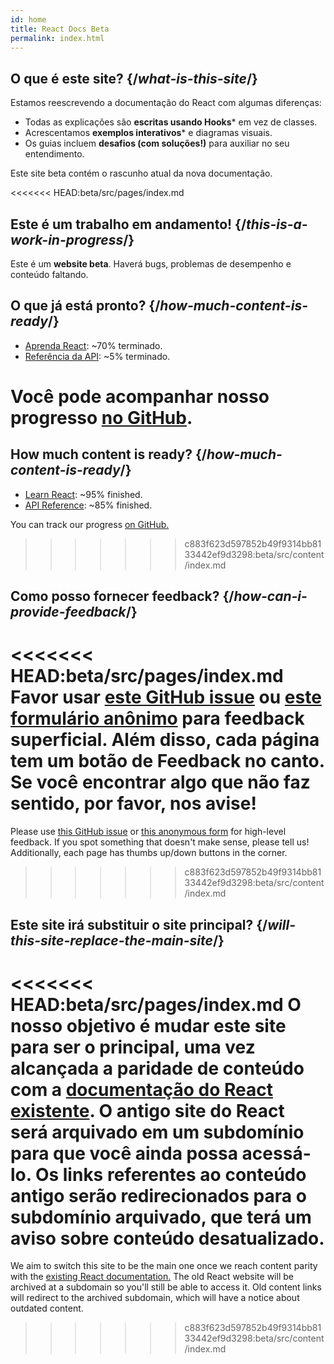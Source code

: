 ```yaml
---
id: home
title: React Docs Beta
permalink: index.html
---
```


<HomepageHero />

## O que é este site? {/*what-is-this-site*/}

Estamos reescrevendo a documentação do React com algumas diferenças:

- Todas as explicações são **escritas usando Hooks*** em vez de classes.
- Acrescentamos **exemplos interativos*** e diagramas visuais.
- Os guias incluem **desafios (com soluções!)** para auxiliar no seu entendimento.

Este site beta contém o rascunho atual da nova documentação.

<<<<<<< HEAD:beta/src/pages/index.md
## Este é um trabalho em andamento! {/*this-is-a-work-in-progress*/}

Este é um **website beta**. Haverá bugs, problemas de desempenho e conteúdo faltando.

## O que já está pronto? {/*how-much-content-is-ready*/}

* [Aprenda React](/learn): ~70% terminado.
* [Referência da API](/reference): ~5% terminado.

Você pode acompanhar nosso progresso [no GitHub](https://github.com/reactjs/reactjs.org/issues/3308).
=======
## How much content is ready? {/*how-much-content-is-ready*/}

* [Learn React](/learn): ~95% finished.
* [API Reference](/apis): ~85% finished.

You can track our progress [on GitHub.](https://github.com/reactjs/reactjs.org/issues/3308)
>>>>>>> c883f623d597852b49f9314bb8133442ef9d3298:beta/src/content/index.md

## Como posso fornecer feedback? {/*how-can-i-provide-feedback*/}

<<<<<<< HEAD:beta/src/pages/index.md
Favor usar [este GitHub issue](https://github.com/reactjs/reactjs.org/issues/3308) ou [este formulário anônimo](https://www.surveymonkey.co.uk/r/Y6GH986) para feedback superficial. Além disso, cada página tem um botão de Feedback no canto. Se você encontrar algo que não faz sentido, por favor, nos avise!
=======
Please use [this GitHub issue](https://github.com/reactjs/reactjs.org/issues/3308) or [this anonymous form](https://www.surveymonkey.co.uk/r/PYRPF3X) for high-level feedback. If you spot something that doesn't make sense, please tell us! Additionally, each page has thumbs up/down buttons in the corner.
>>>>>>> c883f623d597852b49f9314bb8133442ef9d3298:beta/src/content/index.md

## Este site irá substituir o site principal? {/*will-this-site-replace-the-main-site*/}

<<<<<<< HEAD:beta/src/pages/index.md
O nosso objetivo é mudar este site para ser o principal, uma vez alcançada a paridade de conteúdo com a [documentação do React existente](https://reactjs.org/). O antigo site do React será arquivado em um subdomínio para que você ainda possa acessá-lo. Os links referentes ao conteúdo antigo serão redirecionados para o subdomínio arquivado, que terá um aviso sobre conteúdo desatualizado.
=======
We aim to switch this site to be the main one once we reach content parity with the [existing React documentation.](https://reactjs.org/) The old React website will be archived at a subdomain so you'll still be able to access it. Old content links will redirect to the archived subdomain, which will have a notice about outdated content.
>>>>>>> c883f623d597852b49f9314bb8133442ef9d3298:beta/src/content/index.md
